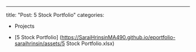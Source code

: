 ---
title: "Post: 5 Stock Portfolio"
categories:
  - Projects

  + [5 Stock Portfolio] (https://SaraiHrinsinMA490.github.io/eportfolio-saraihrinsin/assets/5 Stock Portfolio.xlsx)